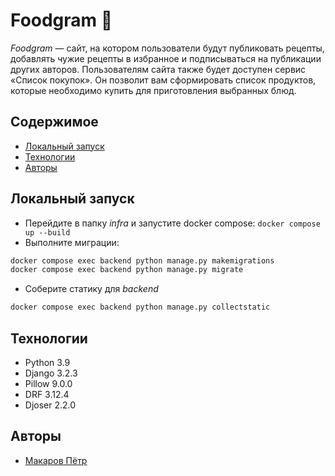 # Foodgram :avocado:
_Foodgram_ — сайт, на котором пользователи будут публиковать рецепты, добавлять чужие рецепты в избранное и подписываться на публикации других авторов. Пользователям сайта также будет доступен сервис «Список покупок». Он позволит вам сформировать список продуктов, которые необходимо купить для приготовления выбранных блюд.

## Содержимое
* [Локальный запуск](#локальный-запуск)
* [Технологии](#технологии)
* [Авторы](#авторы)


## Локальный запуск
- Перейдите в папку _infra_ и запустите docker compose: ```docker compose up --build```
- Выполните миграции:
```sh 
docker compose exec backend python manage.py makemigrations
docker compose exec backend python manage.py migrate
```
- Соберите статику для _backend_
```sh 
docker compose exec backend python manage.py collectstatic
```

## Технологии
- Python 3.9
- Django 3.2.3
- Pillow 9.0.0
- DRF 3.12.4
- Djoser 2.2.0

## Авторы
* [Макаров Пётр](https://github.com/MakarovPetr2004)


